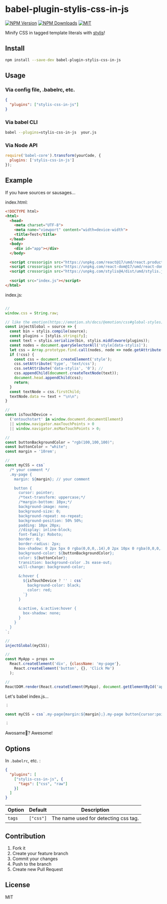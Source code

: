 
# babel-plugin-stylis-css-in-js

[![NPM Version][npm-image]][npm-url]
[![NPM Downloads][downloads-image]][downloads-url]
[![MIT][license-image]](LICENSE)

Minify CSS in tagged template literals with [stylis](https://github.com/thysultan/stylis.js)!

## Install

```bash
npm install --save-dev babel-plugin-stylis-css-in-js
```

## Usage

### Via config file, .babelrc, etc.
```json
{
  "plugins": ["stylis-css-in-js"]
}
```

### Via babel CLI
```bash
babel --plugins=stylis-css-in-js  your.js
```

### Via Node API
```js
require('babel-core').transform(yourCode, {
  plugins: ['stylis-css-in-js']
});
```

## Example

If you have sources or sausages...

index.html:
```html
<!DOCTYPE html>
<html>
  <head>
    <meta charset="UTF-8">
    <meta name="viewport" content="width=device-width">
    <title>Test</title>
  </head>
  <body>
    <div id="app"></div>
  </body>

  <script crossorigin src="https://unpkg.com/react@17/umd/react.production.min.js"></script>
  <script crossorigin src="https://unpkg.com/react-dom@17/umd/react-dom.production.min.js"></script>
  <script crossorigin src="https://unpkg.com/stylis@4/dist/umd/stylis.js"></script>
 
  <script src="index.js"></script>
</html>
```

index.js:
```js

//
window.css = String.raw;

// like the emotion(https://emotion.sh/docs/@emotion/css#global-styles)
const injectGlobal = source => {
  const bin = stylis.compile(source);
  const plugins = [stylis.stringify];
  const text = stylis.serialize(bin, stylis.middleware(plugins));
  const nodes = document.querySelectorAll('style[data-stylis]');
  let css = Array.prototype.find.call(nodes, node => node.getAttribute('data-stylis') === '0'); // 
  if (!css) {
    const css = document.createElement('style');
    css.setAttribute('type', 'text/css');
    css.setAttribute('data-stylis', '0'); // 
    css.appendChild(document.createTextNode(text));
    document.head.appendChild(css);
    return;
  }
  const textNode = css.firstChild;
  textNode.data += text + "\n\n";
}

//
const isTouchDevice = 
  ('ontouchstart' in window.document.documentElement) 
  || window.navigator.maxTouchPoints > 0
  || window.navigator.msMaxTouchPoints > 0;

//
const buttonBackgroundColor = "rgb(100,100,100)";
const buttonColor = "white";
const margin = '10rem';

//
const myCSS = css`
  /* your comment */
  .my-page {
    margin: ${margin}; // your comment

    button {
      cursor: pointer;
      /*text-transform: uppercase;*/
      /*margin-bottom: 10px;*/
      background-image: none;
      background-size: 0;
      background-repeat: no-repeat;
      background-position: 50% 50%;
      padding: 10px 20px;
      //display: inline-block;
      font-family: Roboto;
      border: 0;
      border-radius: 2px;
      box-shadow: 0 2px 5px 0 rgba(0,0,0,.14),0 2px 10px 0 rgba(0,0,0,.1);
      background-color: ${buttonBackgroundColor};
      color: ${buttonColor};
      transition: background-color .3s ease-out;
      will-change: background-color;

      &:hover {
        ${isTouchDevice ? '' : css`
          background-color: black;
          color: red;
        `}
      }
    
      &:active, &:active:hover {
        box-shadow: none;
      }
    }
  }
`;

//
injectGlobal(myCSS);

// 
const MyApp = props =>
  React.createElement('div', {className: 'my-page'},
    React.createElement('button', {}, 'Click Me')
  );

//
ReactDOM.render(React.createElement(MyApp), document.getElementById('app'));
```

Let's babel index.js...

```js
︙

const myCSS = css`.my-page{margin:${margin};}.my-page button{cursor:pointer;background-image:none;background-size:0;background-repeat:no-repeat;background-position:50% 50%;padding:10px 20px;font-family:Roboto;border:0;border-radius:2px;box-shadow:0 2px 5px 0 rgba(0,0,0,.14),0 2px 10px 0 rgba(0,0,0,.1);background-color:${buttonBackgroundColor};color:${buttonColor};transition:background-color .3s ease-out;will-change:background-color;}.my-page button:hover{${isTouchDevice ? '' : css`background-color:black;color:red;`}}.my-page button:active,.my-page button:active:hover{box-shadow:none;}`;

︙
```

Awosame🦈? Awesome!

## Options

In `.babelrc`, etc. :

```json
{
  "plugins": [
    ["stylis-css-in-js", {
      "tags": ["css", "raw"]
    }]
  ]
}
```

| Option               | Default                  |Description                           |
|----------------------|--------------------------|--------------------------------------|
| `tags`               | `["css"]`                | The name used for detecting css tag. |

## Contribution  

1. Fork it  
2. Create your feature branch  
3. Commit your changes  
4. Push to the branch  
5. Create new Pull Request

## License

MIT

[npm-image]: https://img.shields.io/npm/v/babel-plugin-stylis-css-in-js.svg
[npm-url]: https://npmjs.org/package/babel-plugin-stylis-css-in-js
[downloads-image]: https://img.shields.io/npm/dm/babel-plugin-stylis-css-in-js.svg
[downloads-url]: https://npmjs.org/package/babel-plugin-stylis-css-in-js
[license-image]: https://badgen.net/badge/license/MIT/blue
